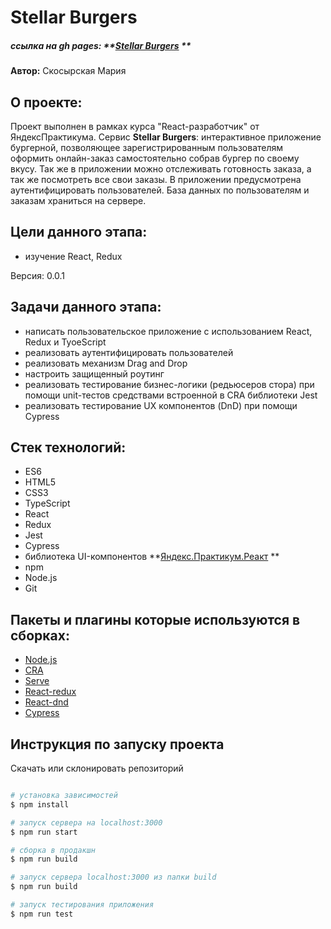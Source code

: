 # Stellar Burgers
##### ссылка на gh pages:  **[Stellar Burgers](https://merymegg.github.io/react-burger/) ** 

**Автор:** Скосырская Мария

## О проекте:
Проект выполнен в рамках курса "React-разработчик" от ЯндексПрактикума.
Сервис **Stellar Burgers**: интерактивное приложение бургерной, позволяющее зарегистрированным пользователям оформить онлайн-заказ самостоятельно собрав бургер по своему вкусу. Так же в приложении можно отслеживать готовность заказа, а так же посмотреть все свои заказы. В приложении предусмотрена аутентифицировать пользователей. База данных по пользователям и заказам храниться на сервере.

## Цели данного этапа:
- изучение React, Redux

Версия: 0.0.1

## Задачи данного этапа:
- написать пользовательское приложение с использованием React, Redux и TyoeScript
- реализовать аутентифицировать пользователей
- реализовать механизм Drag and Drop
- настроить защищенный роутинг
- реализовать тестирование бизнес-логики (редьюсеров стора) при помощи unit-тестов средствами встроенной в CRA библиотеки Jest
- реализовать тестирование UX компонентов (DnD) при помощи Cypress

## Стек технологий:

- ES6
- HTML5
- CSS3
- TypeScript
- React
- Redux
- Jest
- Cypress
- библиотека UI-компонентов **[Яндекс.Практикум.Реакт](https://github.com/yandex-praktikum/react-developer-burger-ui-components) ** 
- npm
- Node.js
- Git

## Пакеты и плагины которые используются в сборках:

- [Node.js](https://nodejs.org/en/)
- [CRA](https://www.npmjs.com/package/create-react-app)
- [Serve](https://www.npmjs.com/package/serve)
- [React-redux](https://www.npmjs.com/package/react-redux)
- [React-dnd](https://www.npmjs.com/package/react-dnd)
- [Cypress](https://www.npmjs.com/package/cypress)


## Инструкция по запуску проекта

Скачать или склонировать репозиторий

```bash

# установка зависимостей
$ npm install

# запуск сервера на localhost:3000
$ npm run start

# сборка в продакшн
$ npm run build

# запуск сервера localhost:3000 из папки build
$ npm run build

# запуск тестирования приложения
$ npm run test


```
